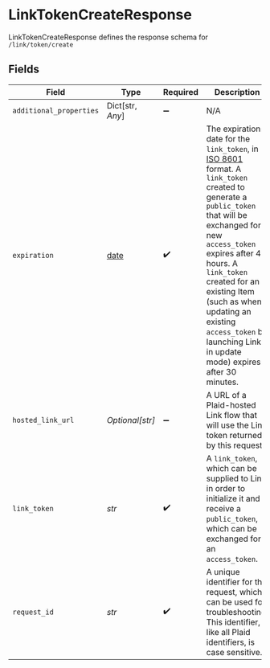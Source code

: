 # LinkTokenCreateResponse

LinkTokenCreateResponse defines the response schema for `/link/token/create`


## Fields

| Field                                                                                                                                                                                                                                                                                                                                                                                     | Type                                                                                                                                                                                                                                                                                                                                                                                      | Required                                                                                                                                                                                                                                                                                                                                                                                  | Description                                                                                                                                                                                                                                                                                                                                                                               |
| ----------------------------------------------------------------------------------------------------------------------------------------------------------------------------------------------------------------------------------------------------------------------------------------------------------------------------------------------------------------------------------------- | ----------------------------------------------------------------------------------------------------------------------------------------------------------------------------------------------------------------------------------------------------------------------------------------------------------------------------------------------------------------------------------------- | ----------------------------------------------------------------------------------------------------------------------------------------------------------------------------------------------------------------------------------------------------------------------------------------------------------------------------------------------------------------------------------------- | ----------------------------------------------------------------------------------------------------------------------------------------------------------------------------------------------------------------------------------------------------------------------------------------------------------------------------------------------------------------------------------------- |
| `additional_properties`                                                                                                                                                                                                                                                                                                                                                                   | Dict[str, *Any*]                                                                                                                                                                                                                                                                                                                                                                          | :heavy_minus_sign:                                                                                                                                                                                                                                                                                                                                                                        | N/A                                                                                                                                                                                                                                                                                                                                                                                       |
| `expiration`                                                                                                                                                                                                                                                                                                                                                                              | [date](https://docs.python.org/3/library/datetime.html#date-objects)                                                                                                                                                                                                                                                                                                                      | :heavy_check_mark:                                                                                                                                                                                                                                                                                                                                                                        | The expiration date for the `link_token`, in [ISO 8601](https://wikipedia.org/wiki/ISO_8601) format. A `link_token` created to generate a `public_token` that will be exchanged for a new `access_token` expires after 4 hours. A `link_token` created for an existing Item (such as when updating an existing `access_token` by launching Link in update mode) expires after 30 minutes. |
| `hosted_link_url`                                                                                                                                                                                                                                                                                                                                                                         | *Optional[str]*                                                                                                                                                                                                                                                                                                                                                                           | :heavy_minus_sign:                                                                                                                                                                                                                                                                                                                                                                        | A URL of a Plaid-hosted Link flow that will use the Link token returned by this request                                                                                                                                                                                                                                                                                                   |
| `link_token`                                                                                                                                                                                                                                                                                                                                                                              | *str*                                                                                                                                                                                                                                                                                                                                                                                     | :heavy_check_mark:                                                                                                                                                                                                                                                                                                                                                                        | A `link_token`, which can be supplied to Link in order to initialize it and receive a `public_token`, which can be exchanged for an `access_token`.                                                                                                                                                                                                                                       |
| `request_id`                                                                                                                                                                                                                                                                                                                                                                              | *str*                                                                                                                                                                                                                                                                                                                                                                                     | :heavy_check_mark:                                                                                                                                                                                                                                                                                                                                                                        | A unique identifier for the request, which can be used for troubleshooting. This identifier, like all Plaid identifiers, is case sensitive.                                                                                                                                                                                                                                               |